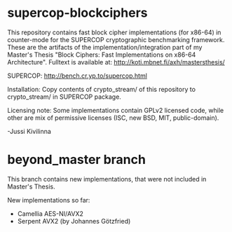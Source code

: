 supercop-blockciphers
=====================

This repository contains fast block cipher implementations (for x86-64) in counter-mode for the SUPERCOP cryptographic benchmarking framework. These are the artifacts of the implementation/integration part of my Master's Thesis "Block Ciphers: Fast Implementations on x86-64 Architecture". Fulltext is available at: http://koti.mbnet.fi/axh/mastersthesis/

SUPERCOP: http://bench.cr.yp.to/supercop.html

Installation: Copy contents of crypto_stream/ of this repository to crypto_stream/ in SUPERCOP package.

Licensing note: Some implementations contain GPLv2 licensed code, while other are mix of permissive licenses (ISC, new BSD, MIT, public-domain).

-Jussi Kivilinna

beyond_master branch
====================

This branch contains new implementations, that were not included in Master's Thesis.

New implementations so far:
 - Camellia AES-NI/AVX2
 - Serpent AVX2 (by Johannes Götzfried)
